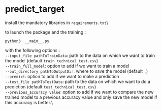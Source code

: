 # predict_target
install the mandatory libraries in `requirements.txt`\

to launch the package and the training :
```
python3  __main__.py       
```
with the following options :\
`--input_file pathToTrainData`: path to the data on which we want to train the model (default `train_technical_test.csv`)\
`--train_full_model`: option to add if we want to train a model\
`--out_directory pathToOutputDir`: where to save the model (default `.`)\
`--predict`: option to add if we want to make a prediction\
`--test_file pathToTestData`: path to the data on which we want to do a prediction (default `test_technical_test.csv`)\
`--previous_accuracy value`: option to add if we want to compare the new trained model to a previous accuracy value and only save the new model if this accuracy is better.\